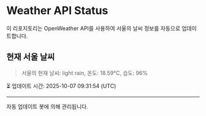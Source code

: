 
# Weather API Status

이 리포지토리는 OpenWeather API를 사용하여 서울의 날씨 정보를 자동으로 업데이트합니다.

## 현재 서울 날씨
> 서울의 현재 날씨: light rain, 온도: 18.59°C, 습도: 96%

⏳ 업데이트 시간: 2025-10-07 09:31:54 (UTC)

---
자동 업데이트 봇에 의해 관리됩니다.

